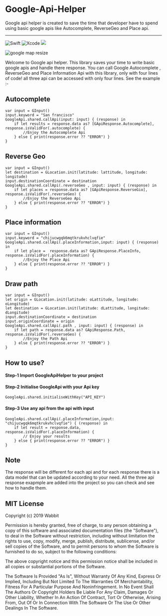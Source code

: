 # Google-Api-Helper
Google api helper is created to save the time that developer have to spend using basic google apis like Autocomplete, ReverseGeo and Place api.

---
![Swift](https://img.shields.io/badge/Swift-v4.2-orange.svg) 
![Xcode](https://img.shields.io/badge/XCode-10.0-blue.svg)
![](https://img.shields.io/badge/Google-Helper-green.svg) 

![google map resize](https://user-images.githubusercontent.com/20557360/56422259-1f509e80-62c4-11e9-82b2-5159ac877d57.gif)


Welcome to Google api helper. This library saves your time to write basic google apis and handle there response. You can call Google Autocomplete , ReverseGeo and Place Information Api with this library, only with four lines of code! all three api can be accessed with only four lines. See the example :-

## Autocomplete

    var input = GInput()
    input.keyword = "San francisco"
    GoogleApi.shared.callApi(input: input) { (response) in
        if let results = response.data as? [GApiResponse.Autocomplete], response.isValidFor(.autocomplete) {
            //Enjoy the Autocomplete Api
        } else { print(response.error ?? "ERROR") }
    }
        
## Reverse Geo

    var input = GInput()
    let destination = GLocation.init(latitude: lattitude, longitude: longitude)
    input.destinationCoordinate = destination
    GoogleApi.shared.callApi(.reverseGeo , input: input) { (response) in
        if let places = response.data as? [GApiResponse.ReverseGio], response.isValidFor(.reverseGeo) {
            //Enjoy the ReverseGeo Api
        } else { print(response.error ?? "ERROR") }
    }
## Place information

    var input = GInput()
    input.keyword = "chijucwgqk6mqtkrukvhclvqfie"
    GoogleApi.shared.callApi(.placeInformation,input: input) { (response) in
        if let place =  response.data as? GApiResponse.PlaceInfo, response.isValidFor(.placeInformation) {
            //Enjoy the Place Api
        } else { print(response.error ?? "ERROR") }
    }
    
## Draw path

    var input = GInput()
    let origin = GLocation.init(latitude: oLattitude, longitude: oLongitude)
    let destination = GLocation.init(latitude: dLattitude, longitude: dLongitude)
    input.destinationCoordinate = destination
    input.originCoordinate = origin
    GoogleApi.shared.callApi(.path , input: input) { (response) in
        if let path = response.data as? GApiResponse.Path, response.isValidFor(.reverseGeo) {
            //Enjoy the Path Api
        } else { print(response.error ?? "ERROR") }
    }

## How to use?

#### Step-1 Import GoogleApiHelper to your project
#### Step-2 Initialise GoogleApi with your Api key
    GoogleApi.shared.initialiseWithKey("API_KEY")
#### Step-3 Use any api from the api with input
    GoogleApi.shared.callApi(.placeInformation,input: "chijucwgqk6mqtkrukvhclvqfie") { (response) in
        if let result = response.data, response.isValidFor(.placeInformation) {
            // Enjoy your results
        } else { print(response.error ?? "ERROR") }
    }

## Note
The response will be different for each api and for each response there is a data model that can be updated according to your need. All the three api response exapmple are added into the project so you can check and see how to handle them.


## MIT License

Copyright (c) 2019 Wabbit

Permission is hereby granted, free of charge, to any person obtaining a copy
of this software and associated documentation files (the "Software"), to deal
in the Software without restriction, including without limitation the rights
to use, copy, modify, merge, publish, distribute, sublicense, and/or sell
copies of the Software, and to permit persons to whom the Software is
furnished to do so, subject to the following conditions:


The above copyright notice and this permission notice shall be included in all
copies or substantial portions of the Software.

The Software Is Provided "As Is", Without Warranty Of Any Kind, Express Or
Implied, Including But Not Limited To The Warranties Of Merchantability,
Fitness For A Particular Purpose And Noninfringement. In No Event Shall The
Authors Or Copyright Holders Be Liable For Any Claim, Damages Or Other
Liability, Whether In An Action Of Contract, Tort Or Otherwise, Arising From,
Out Of Or In Connection With The Software Or The Use Or Other Dealings In The Software.

